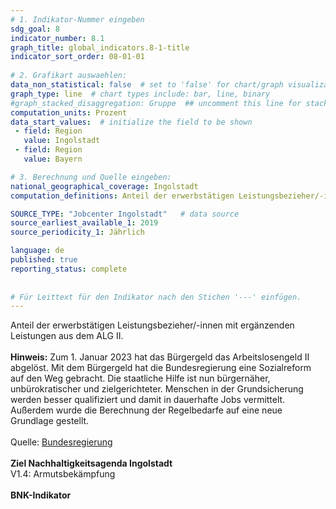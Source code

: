 ```yaml
---
# 1. Indikator-Nummer eingeben 
sdg_goal: 8 
indicator_number: 8.1
graph_title: global_indicators.8-1-title
indicator_sort_order: 08-01-01
 
# 2. Grafikart auswaehlen: 
data_non_statistical: false  # set to 'false' for chart/graph visualization 
graph_type: line  # chart types include: bar, line, binary 
#graph_stacked_disaggregation: Gruppe  ## uncomment this line for stacked bars. eplace 'Geschlecht' with the field of aggregation. 
computation_units: Prozent 
data_start_values:  # initialize the field to be shown  
 - field: Region 
   value: Ingolstadt 
 - field: Region 
   value: Bayern 

# 3. Berechnung und Quelle eingeben: 
national_geographical_coverage: Ingolstadt 
computation_definitions: Anteil der erwerbstätigen Leistungsbezieher/-innen mit ergänzenden Leistungen aus dem ALG II

SOURCE_TYPE: "Jobcenter Ingolstadt"   # data source  
source_earliest_available_1: 2019 
source_periodicity_1: Jährlich

language: de   
published: true 
reporting_status: complete
 
 
# Für Leittext für den Indikator nach den Stichen '---' einfügen. 
---
```

Anteil der erwerbstätigen Leistungsbezieher/-innen mit ergänzenden Leistungen aus dem ALG II. <br>
<br>
<b>Hinweis:</b> Zum 1. Januar 2023 hat das Bürgergeld das Arbeitslosengeld II abgelöst. Mit dem Bürgergeld hat die Bundesregierung eine Sozialreform auf den Weg gebracht. Die staatliche Hilfe ist nun bürgernäher, unbürokratischer und zielgerichteter. Menschen in der Grundsicherung werden besser qualifiziert und damit in dauerhafte Jobs vermittelt. Außerdem wurde die Berechnung der Regelbedarfe auf eine neue Grundlage gestellt.<br>
<br>
Quelle: <a href="https://www.bundesregierung.de/breg-de/schwerpunkte/entlastung-fuer-deutschland/buergergeld-2125010">Bundesregierung</a><br>
<br>
<b>Ziel Nachhaltigkeitsagenda Ingolstadt</b><br>
V1.4: Armutsbekämpfung<br>
<br>
<b>BNK-Indikator</b>
